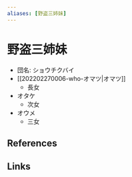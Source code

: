 ```yaml
---
aliases: [野盗三姉妹]
---
```

# 野盗三姉妹

- 団名: ショウチクバイ
- [[202202270006-who-オマツ|オマツ]]
	- 長女
- オタケ
	- 次女
- オウメ
	- 三女

## References



## Links


